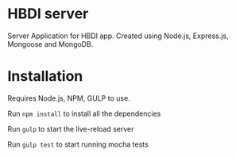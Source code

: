 # HBDI server
Server Application for HBDI app. Created using Node.js, Express.js, Mongoose and MongoDB.

# Installation

Requires Node.js, NPM, GULP to use.

Run `npm install` to install all the dependencies

Run `gulp` to start the live-reload server

Run `gulp test` to start running mocha tests
